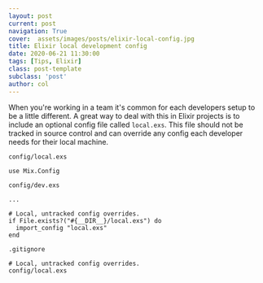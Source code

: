 ```yaml
---
layout: post
current: post
navigation: True
cover:  assets/images/posts/elixir-local-config.jpg
title: Elixir local development config
date: 2020-06-21 11:30:00
tags: [Tips, Elixir]
class: post-template
subclass: 'post'
author: col
---
```


When you're working in a team it's common for each developers setup to be a little different. A great way to deal with this in Elixir projects is to include an optional config file called `local.exs`. This file should not be tracked in source control and can override any config each developer needs for their local machine. 

`config/local.exs`
```
use Mix.Config
```

`config/dev.exs`
```
...

# Local, untracked config overrides.
if File.exists?("#{__DIR__}/local.exs") do
  import_config "local.exs"
end
```

`.gitignore`
```
# Local, untracked config overrides.
config/local.exs
```
